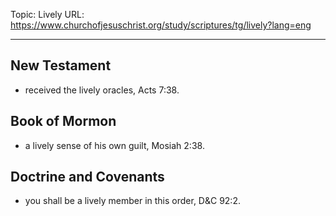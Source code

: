 Topic: Lively
URL: https://www.churchofjesuschrist.org/study/scriptures/tg/lively?lang=eng

---

## New Testament

- received the lively oracles, Acts 7:38.

## Book of Mormon

- a lively sense of his own guilt, Mosiah 2:38.

## Doctrine and Covenants

- you shall be a lively member in this order, D&C 92:2.


